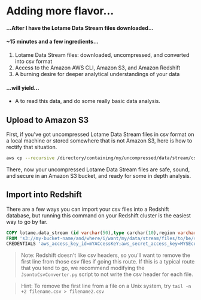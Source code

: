 # Adding more flavor...
#### ...After I have the Lotame Data Stream files downloaded...

#### ~15 minutes and a few ingredients...
1. Lotame Data Stream files: downloaded, uncompressed, and converted into csv format
2. Access to the Amazon AWS CLI, Amazon S3, and Amazon Redshift
3. A burning desire for deeper analytical understandings of your data

#### ...will yield...
* A  to read this data, and do some really basic data analysis.

## Upload to Amazon S3

First, if you've got uncompressed Lotame Data Stream files in csv format on a local machine or stored somewhere that is not Amazon S3, here is how to rectify that situation.

```bash
aws cp --recursive /directory/containing/my/uncompressed/data/stream/csv/files s3://my-bucket-name/and/where/i/want/my/data/stream/files/to/be/stored
```

There, now your uncompressed Lotame Data Stream files are safe, sound, and secure in an Amazon S3 bucket, and ready for some in depth analysis.

## Import into Redshift

There are a few ways you can import your csv files into a Redshift database, but running this command on your Redshift cluster is the easiest way to go by far.

```sql
COPY lotame.data_stream (id varchar(50),type carchar(10),region varchar(2),country varchar(10),client_id smallint,behavior_id smallint,timestamp bigint,action varchar(1))
FROM 's3://my-bucket-name/and/where/i/want/my/data/stream/files/to/be/stored/' 
CREDENTIALS 'aws_access_key_id=mYACcessKeY;aws_secret_access_key=MYSEcrEtkeY'
```

> Note: Redshift doesn't like csv headers, so you'll want to remove the first line from those csv files if going this route. If this is a typical route that you tend to go, we recommend modifying the `JsontoCsvConverter.py` script to not write the csv header for each file.

> Hint: To remove the first line from a file on a Unix system, try `tail -n +2 filename.csv > filename2.csv`